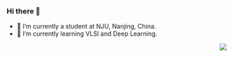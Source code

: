 ### Hi there 👋

<!--
**imhjnju/imhjnju** is a ✨ _special_ ✨ repository because its `README.md` (this file) appears on your GitHub profile.

Here are some ideas to get you started:
-->
- 🔭 I’m currently a student at NJU, Nanjing, China.
- 🌱 I’m currently learning VLSI and Deep Learning.
<!--
- 👯 I’m looking to collaborate on ...
- 🤔 I’m looking for help with ...
- 💬 Ask me about ...
- 📫 How to reach me: ...
- 😄 Pronouns: ...
- ⚡ Fun fact: ...
-->

<img align="right" src="https://visitor-badge.glitch.me/badge?page_id=imhjnju.imhjnju">
